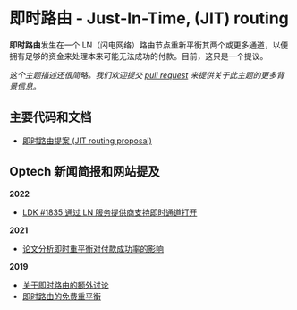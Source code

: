# 即时路由  - Just-In-Time, (JIT) routing

**即时路由**发生在一个 LN（闪电网络）路由节点重新平衡其两个或更多通道，以便拥有足够的资金来处理本来可能无法成功的付款。目前，这只是一个提议。

_这个主题描述还很简略。我们欢迎提交_ [_pull request_](https://github.com/bitcoinops/bitcoinops.github.io/edit/master/\_topics/en/jit-routing.md) _来提供关于此主题的更多背景信息。_

## 主要代码和文档

* [即时路由提案 (JIT routing proposal)](https://lists.linuxfoundation.org/pipermail/lightning-dev/2019-March/001891.html)

## Optech 新闻简报和网站提及

**2022**

* [LDK #1835 通过 LN 服务提供商支持即时通道打开](https://bitcoinops.org/en/newsletters/2022/12/14/#ldk-1835)

**2021**

* [论文分析即时重平衡对付款成功率的影响](https://bitcoinops.org/en/newsletters/2021/03/31/#paper-on-probabilistic-path-selection)

**2019**

* [关于即时路由的额外讨论](https://bitcoinops.org/en/newsletters/2019/07/24/#additional-just-in-time-jit-ln-routing-discussion)
* [即时路由的免费重平衡](https://bitcoinops.org/en/newsletters/2019/07/10#brainstorming-just-in-time-routing-and-free-channel-rebalancing)
